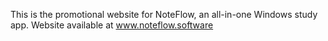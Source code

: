 This is the promotional website for NoteFlow, an all-in-one Windows study app. Website available at www.noteflow.software

